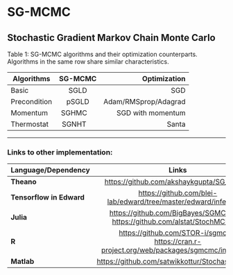 # SG-MCMC
Stochastic Gradient Markov Chain Monte Carlo
----


Table 1: SG-MCMC algorithms and their optimization counterparts. 
Algorithms in the same row share similar characteristics.

| Algorithms    | SG-MCMC       | Optimization |
| ------------- |:-------------:| ------------:|
| Basic         | SGLD          |  SGD         |
| Precondition  | pSGLD         |  Adam/RMSprop/Adagrad |
| Momentum      | SGHMC         |  SGD with momentum    |
| Thermostat    | SGNHT         |  Santa                |


----


### Links to other implementation:


| Language/Dependency    | Links       | Note |
| ------------------------|:-------------:| --:|
| **Theano**         |  https://github.com/akshaykgupta/SG_MCMC          |           |
| **Tensorflow in Edward**  | https://github.com/blei-lab/edward/tree/master/edward/inferences         |  |
| **Julia**         | https://github.com/BigBayes/SGMCMC.jl    https://github.com/alstat/StochMCMC.jl      |       |
  | **R**        | https://github.com/STOR-i/sgmcmc                                           https://cran.r-project.org/web/packages/sgmcmc/index.html     | |
| **Matlab**  | https://github.com/satwikkottur/StochasticMCMC     |         |




